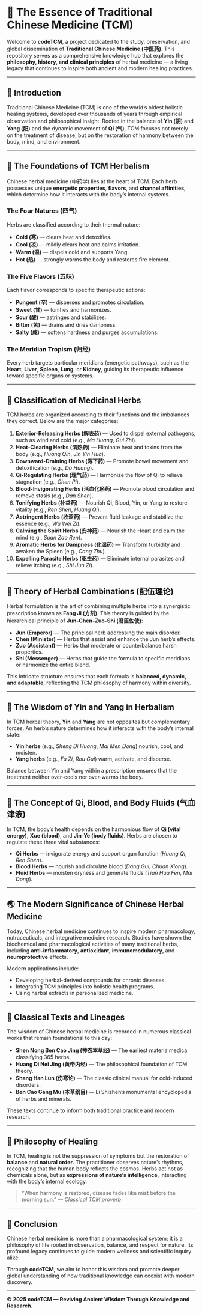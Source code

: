 # 🌿 The Essence of Traditional Chinese Medicine (TCM)

Welcome to **codeTCM**, a project dedicated to the study, preservation, and global dissemination of **Traditional Chinese Medicine (中医药)**. This repository serves as a comprehensive knowledge hub that explores the **philosophy, history, and clinical principles** of herbal medicine — a living legacy that continues to inspire both ancient and modern healing practices.

---

## 🏺 Introduction

Traditional Chinese Medicine (TCM) is one of the world’s oldest holistic healing systems, developed over thousands of years through empirical observation and philosophical insight. Rooted in the balance of **Yin (阴)** and **Yang (阳)** and the dynamic movement of **Qi (气)**, TCM focuses not merely on the treatment of disease, but on the restoration of harmony between the body, mind, and environment.

---

## 🌱 The Foundations of TCM Herbalism

Chinese herbal medicine (中药学) lies at the heart of TCM. Each herb possesses unique **energetic properties**, **flavors**, and **channel affinities**, which determine how it interacts with the body’s internal systems.

### The Four Natures (四气)

Herbs are classified according to their thermal nature:

* **Cold (寒)** — clears heat and detoxifies.
* **Cool (凉)** — mildly clears heat and calms irritation.
* **Warm (温)** — dispels cold and supports Yang.
* **Hot (热)** — strongly warms the body and restores fire element.

### The Five Flavors (五味)

Each flavor corresponds to specific therapeutic actions:

* **Pungent (辛)** — disperses and promotes circulation.
* **Sweet (甘)** — tonifies and harmonizes.
* **Sour (酸)** — astringes and stabilizes.
* **Bitter (苦)** — drains and dries dampness.
* **Salty (咸)** — softens hardness and purges accumulations.

### The Meridian Tropism (归经)

Every herb targets particular meridians (energetic pathways), such as the **Heart**, **Liver**, **Spleen**, **Lung**, or **Kidney**, guiding its therapeutic influence toward specific organs or systems.

---

## 🌸 Classification of Medicinal Herbs

TCM herbs are organized according to their functions and the imbalances they correct. Below are the major categories:

1. **Exterior-Releasing Herbs (解表药)** — Used to dispel external pathogens, such as wind and cold (e.g., *Ma Huang*, *Gui Zhi*).
2. **Heat-Clearing Herbs (清热药)** — Eliminate heat and toxins from the body (e.g., *Huang Qin*, *Jin Yin Hua*).
3. **Downward-Draining Herbs (泻下药)** — Promote bowel movement and detoxification (e.g., *Da Huang*).
4. **Qi-Regulating Herbs (理气药)** — Harmonize the flow of Qi to relieve stagnation (e.g., *Chen Pi*).
5. **Blood-Invigorating Herbs (活血化瘀药)** — Promote blood circulation and remove stasis (e.g., *Dan Shen*).
6. **Tonifying Herbs (补益药)** — Nourish Qi, Blood, Yin, or Yang to restore vitality (e.g., *Ren Shen*, *Huang Qi*).
7. **Astringent Herbs (收涩药)** — Prevent fluid leakage and stabilize the essence (e.g., *Wu Wei Zi*).
8. **Calming the Spirit Herbs (安神药)** — Nourish the Heart and calm the mind (e.g., *Suan Zao Ren*).
9. **Aromatic Herbs for Dampness (化湿药)** — Transform turbidity and awaken the Spleen (e.g., *Cang Zhu*).
10. **Expelling Parasite Herbs (驱虫药)** — Eliminate internal parasites and relieve itching (e.g., *Shi Jun Zi*).

---

## 🍵 Theory of Herbal Combinations (配伍理论)

Herbal formulation is the art of combining multiple herbs into a synergistic prescription known as **Fang Ji (方剂)**. This theory is guided by the hierarchical principle of **Jun-Chen-Zuo-Shi (君臣佐使)**:

* **Jun (Emperor)** — The principal herb addressing the main disorder.
* **Chen (Minister)** — Herbs that assist and enhance the Jun herb’s effects.
* **Zuo (Assistant)** — Herbs that moderate or counterbalance harsh properties.
* **Shi (Messenger)** — Herbs that guide the formula to specific meridians or harmonize the entire blend.

This intricate structure ensures that each formula is **balanced, dynamic, and adaptable**, reflecting the TCM philosophy of harmony within diversity.

---

## 💮 The Wisdom of Yin and Yang in Herbalism

In TCM herbal theory, **Yin** and **Yang** are not opposites but complementary forces. An herb’s nature determines how it interacts with the body’s internal state:

* **Yin herbs** (e.g., *Sheng Di Huang*, *Mai Men Dong*) nourish, cool, and moisten.
* **Yang herbs** (e.g., *Fu Zi*, *Rou Gui*) warm, activate, and disperse.

Balance between Yin and Yang within a prescription ensures that the treatment neither over-cools nor over-warms the body.

---

## 🌾 The Concept of Qi, Blood, and Body Fluids (气血津液)

In TCM, the body’s health depends on the harmonious flow of **Qi (vital energy)**, **Xue (blood)**, and **Jin-Ye (body fluids)**. Herbs are chosen to regulate these three vital substances:

* **Qi Herbs** — invigorate energy and support organ function (*Huang Qi*, *Ren Shen*).
* **Blood Herbs** — nourish and circulate blood (*Dang Gui*, *Chuan Xiong*).
* **Fluid Herbs** — moisten dryness and generate fluids (*Tian Hua Fen*, *Mai Dong*).

---

## 🌏 The Modern Significance of Chinese Herbal Medicine

Today, Chinese herbal medicine continues to inspire modern pharmacology, nutraceuticals, and integrative medicine research. Studies have shown the biochemical and pharmacological activities of many traditional herbs, including **anti-inflammatory**, **antioxidant**, **immunomodulatory**, and **neuroprotective** effects.

Modern applications include:

* Developing herbal-derived compounds for chronic diseases.
* Integrating TCM principles into holistic health programs.
* Using herbal extracts in personalized medicine.

---

## 📜 Classical Texts and Lineages

The wisdom of Chinese herbal medicine is recorded in numerous classical works that remain foundational to this day:

* **Shen Nong Ben Cao Jing (神农本草经)** — The earliest materia medica classifying 365 herbs.
* **Huang Di Nei Jing (黄帝内经)** — The philosophical foundation of TCM theory.
* **Shang Han Lun (伤寒论)** — The classic clinical manual for cold-induced disorders.
* **Ben Cao Gang Mu (本草纲目)** — Li Shizhen’s monumental encyclopedia of herbs and minerals.

These texts continue to inform both traditional practice and modern research.

---

## 🌼 Philosophy of Healing

In TCM, healing is not the suppression of symptoms but the restoration of **balance** and **natural order**. The practitioner observes nature’s rhythms, recognizing that the human body reflects the cosmos. Herbs act not as chemicals alone, but as **expressions of nature’s intelligence**, interacting with the body’s internal ecology.

> “When harmony is restored, disease fades like mist before the morning sun.” — *Classical TCM proverb*

---

## 🌿 Conclusion

Chinese herbal medicine is more than a pharmacological system; it is a philosophy of life rooted in observation, balance, and respect for nature. Its profound legacy continues to guide modern wellness and scientific inquiry alike.

Through **codeTCM**, we aim to honor this wisdom and promote deeper global understanding of how traditional knowledge can coexist with modern discovery.

---

**© 2025 codeTCM — Reviving Ancient Wisdom Through Knowledge and Research.**
